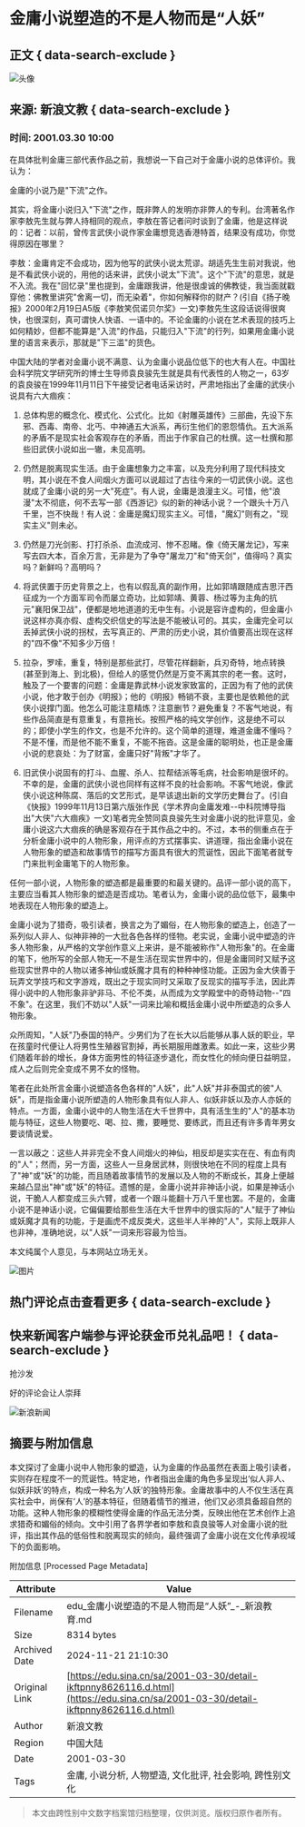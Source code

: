 # 金庸小说塑造的不是人物而是“人妖”

## 正文 { data-search-exclude }


![头像](https://n.sinaimg.cn/default/622af858/20181010/default_avatar.jpg)

## 来源: 新浪文教 { data-search-exclude }

### 时间: 2001.03.30 10:00

在具体批判金庸三部代表作品之前，我想说一下自己对于金庸小说的总体评价。我认为：

金庸的小说乃是"下流"之作。

其实，将金庸小说归入"下流"之作，既非弊人的发明亦非弊人的专利。台湾著名作家李敖先生就与弊人持相同的观点，李敖在答记者问时谈到了金庸，他是这样说的：记者：以前，曾传言武侠小说作家金庸想竞选香港特首，结果没有成功，你觉得原因在哪里？

李敖：金庸肯定不会成功，因为他写的武侠小说太荒谬。胡适先生生前对我说，他是不看武侠小说的，用他的话来讲，武侠小说太"下流"。这个"下流"的意思，就是不入流。我在"回忆录"里也提到，金庸跟我讲，他是很虔诚的佛教徒，我当面就戳穿他：佛教里讲究"舍离一切，而无染着"，你如何解释你的财产？(引自《扬子晚报》2000年2月19日A5版《李敖笑侃诺贝尔奖》一文)李敖先生这段话说得很爽快，也很深刻，真可谓快人快语、一语中的。不论金庸的小说在艺术表现的技巧上如何精妙，但都不能算是"入流"的作品，只能归入"下流"的行列，如果用金庸小说里的语言来表示，那就是"下三滥"的货色。

中国大陆的学者对金庸小说不满意、认为金庸小说品位低下的也大有人在。中国社会科学院文学研究所的博士生导师袁良骏先生就是具有代表性的人物之一，63岁的袁良骏在1999年11月11日下午接受记者电话采访时，严肃地指出了金庸的武侠小说具有六大痼疾：

1. 总体构思的概念化、模式化、公式化。比如《射雕英雄传》三部曲，先设下东邪、西毒、南帝、北丐、中神通五大派系，再衍生他们的恩怨情仇。五大派系的矛盾不是现实社会客观存在的矛盾，而出于作家自己的杜撰。这一杜撰和那些旧武侠小说如出一辙，未见高明。

2. 仍然是脱离现实生活。由于金庸想象力之丰富，以及充分利用了现代科技文明，其小说在不食人间烟火方面可以说超过了古往今来的一切武侠小说。这也就成了金庸小说的另一大"死症"。有人说，金庸是浪漫主义。可惜，他"浪漫"太不彻底，何不去写一部《西游记》似的新的神话小说？一个跟头十万八千里，岂不快哉！有人说：金庸是魔幻现实主义。可惜，"魔幻"则有之，"现实主义"则未必。

3. 仍然是刀光剑影、打打杀杀、血流成河、惨不忍睹。像《倚天屠龙记》，写来写去四大本，百余万言，无非是为了争夺"屠龙刀"和"倚天剑"，值得吗？真实吗？新鲜吗？高明吗？

4. 将武侠置于历史背景之上，也有以假乱真的副作用，比如郭靖跟随成吉思汗西征成为一个方面军司令而屡立奇功，比如郭靖、黄蓉、杨过等为主角的抗元"襄阳保卫战"，便都是地地道道的无中生有。小说是容许虚构的，但金庸小说这样亦真亦假、虚构交织信史的写法是不能被认可的。其实，金庸完全可以丢掉武侠小说的拐杖，去写真正的、严肃的历史小说，其价值要高出现在这样的"四不像"不知多少万倍！

5. 拉杂，罗嗦，重复，特别是那些武打，尽管花样翻新，兵刃奇特，地点转换(甚至到海上、到北极)，但给人的感觉仍然是万变不离其宗的老一套。这时，触及了一个要害的问题：金庸是靠武林小说发家致富的，正因为有了他的武侠小说，他才敢于创办《明报》；他的《明报》畅销不衰，主要也是依赖他的武侠小说撑门面。他怎么可能注意精炼？注意删节？避免重复？不客气地说，有些作品简直是有意重复，有意拖长。按照严格的纯文学创作，这是绝不可以的；即使小学生的作文，也是不允许的。这个简单的道理，难道金庸不懂吗？不是不懂，而是他不能不重复，不能不拖沓。这是金庸的聪明处，也正是金庸小说的悲哀处：为了财富，金庸只好"背叛"才华了。

6. 旧武侠小说固有的打斗、血腥、杀人、拉帮结派等毛病，社会影响是很坏的。不幸的是，金庸的武侠小说也同样有这样不良的社会影响。不客气地说，像武侠小说这种陈腐、落后的文艺形式，是早该退出新的文学历史舞台了。(引自《快报》1999年11月13日第六版张作民《学术界向金庸发难--中科院博导指出"大侠"六大痼疾》一文)笔者完全赞同袁良骏先生对金庸小说的批评意见，金庸小说这六大痼疾的确是客观存在于其作品之中的。不过，本书的侧重点在于分析金庸小说中的人物形象，用评点的方式摆事实、讲道理，指出金庸小说在人物形象的塑造和故事情节的描写方面具有很大的荒诞性，因此下面笔者就专门来批判金庸笔下的人物形象。

任何一部小说，人物形象的塑造都是最重要的和最关键的。品评一部小说的高下，主要应当看其人物形象的塑造是否成功。笔者认为，金庸小说的品位低下，最集中地表现在人物形象的塑造上。

金庸小说为了猎奇，吸引读者，换言之为了媚俗，在人物形象的塑造上，创造了一系列似人非人、似神非神的一大批各色各样的怪物。老实说，金庸小说中塑造的许多人物形象，从严格的文学创作意义上来讲，是不能被称作"人物形象"的。在金庸的笔下，他所写的全部人物无一不是生活在现实世界中的，但是金庸同时又赋予这些现实世界中的人物以诸多神仙或妖魔才具有的种种神怪功能。正因为金大侠善于玩弄文学技巧和文字游戏，既出之于现实同时又采取了反现实的描写手法，因此弄得小说中的人物形象非驴非马、不伦不类，从而成为文学殿堂中的奇特动物--"四不象"。在这里，我们不妨以"人妖"一词来比喻和概括金庸小说中所塑造的众多人物形象。

众所周知，"人妖"乃泰国的特产。少男们为了在长大以后能够从事人妖的职业，早在孩童时代便让人将男性生殖器官割掉，再长期服用雌激素。如此一来，这些少男们随着年龄的增长，身体方面男性的特征逐步退化，而女性化的倾向便日益明显，成人之后则完全变成不男不女的怪物。

笔者在此处所言金庸小说塑造各色各样的"人妖"，此"人妖"并非泰国式的彼"人妖"，而是指金庸小说所塑造的人物形象具有似人非人、似妖非妖以及亦人亦妖的特点。一方面，金庸小说中的人物生活在大千世界中，具有活生生的"人"的基本功能与特征，这些人物要吃、喝、拉、撒，要睡觉、要练武，而且还有许多青年男女要谈情说爱。

一言以蔽之：这些人并非完全不食人间烟火的神仙，相反却是实实在在、有血有肉的"人"；然而，另一方面，这些人一旦身居武林，则很快地在不同的程度上具有了"神"或"妖"的功能，而且随着故事情节的发展以及人物的不断成长，其身上便越来越凸显出"神"或"妖"的特征。遗憾的是，金庸小说并非神话小说，如果是神话小说，干脆人人都变成三头六臂，或者一个跟斗能翻十万八千里也罢。不是的，金庸小说不是神话小说，它偏偏要给那些生活在大千世界中的很实际的"人"赋于了神仙或妖魔才具有的功能，于是画虎不成反类犬，这些半人半神的"人"，实际上既非人也非神，准确地说，以"人妖"一词来形容最为恰当。

本文纯属个人意见，与本网站立场无关。

![图片](https://n.sinaimg.cn/default/2fb77759/20151125/320X320.png)

## 热门评论点击查看更多 { data-search-exclude }

## 快来新闻客户端参与评论获金币兑礼品吧！ { data-search-exclude }

抢沙发

好的评论会让人崇拜

![新浪新闻](https://n.sinaimg.cn/default/80905340/20200331/sinalogo.png)

## 摘要与附加信息

<!-- tcd_abstract -->
本文探讨了金庸小说中人物形象的塑造，认为金庸的作品虽然在表面上吸引读者，实则存在程度不一的荒诞性。特定地，作者指出金庸的角色多呈现出‘似人非人、似妖非妖’的特点，构成一种名为‘人妖’的独特形象。金庸故事中的人不仅生活在真实社会中，尚保有‘人’的基本特征，但随着情节的推进，他们又必须具备超自然的功能。这种人物形象的模糊性使得金庸的作品无法分类，反映出他在艺术创作上追求猎奇和媚俗的倾向。文中引用了各界学者如李敖和袁良骏等人对金庸小说的批评，指出其作品的低俗性和脱离现实的倾向，最终强调了金庸小说在文化传承视域下的负面影响。
<!-- tcd_abstract_end -->

附加信息 [Processed Page Metadata]

| Attribute       | Value                                  |
|-----------------|----------------------------------------|
| Filename        | edu_金庸小说塑造的不是人物而是“人妖”_-_新浪教育.md                             |
| Size            | 8314 bytes                           |
| Archived Date   | 2024-11-21 21:10:30                             |
| Original Link   | [https://edu.sina.cn/sa/2001-03-30/detail-ikftpnny8626116.d.html](https://edu.sina.cn/sa/2001-03-30/detail-ikftpnny8626116.d.html)                       |
| Author          | 新浪文教                               |
| Region          | 中国大陆                               |
| Date            | 2001-03-30                                 |
| Tags            | 金庸, 小说分析, 人物塑造, 文化批评, 社会影响, 跨性别文化                                 |
>
> 本文由跨性别中文数字档案馆归档整理，仅供浏览。版权归原作者所有。
>